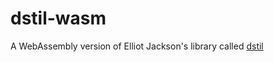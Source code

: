 # dstil-wasm
A WebAssembly version of Elliot Jackson's library called [dstil](https://github.com/elliotekj/distil)


